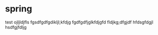 # spring
test
ojljldjfls
fgsdfgdfgdikljl;kfdjg
fgdfgdfjglkfdjgfd
fldjkg;dfgjdf
hfdsgfdgjl
hsdfgjfdljg
